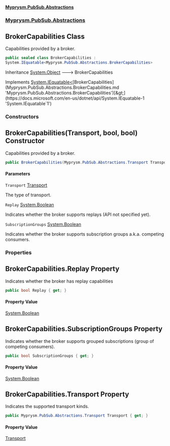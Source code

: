 #### [Myprysm.PubSub.Abstractions](index.md 'index')
### [Myprysm.PubSub.Abstractions](index.md#Myprysm.PubSub.Abstractions 'Myprysm.PubSub.Abstractions')

## BrokerCapabilities Class

Capabilities provided by a broker.

```csharp
public sealed class BrokerCapabilities :
System.IEquatable<Myprysm.PubSub.Abstractions.BrokerCapabilities>
```

Inheritance [System.Object](https://docs.microsoft.com/en-us/dotnet/api/System.Object 'System.Object') &#129106; BrokerCapabilities

Implements [System.IEquatable&lt;](https://docs.microsoft.com/en-us/dotnet/api/System.IEquatable-1 'System.IEquatable`1')[BrokerCapabilities](Myprysm.PubSub.Abstractions.BrokerCapabilities.md 'Myprysm.PubSub.Abstractions.BrokerCapabilities')[&gt;](https://docs.microsoft.com/en-us/dotnet/api/System.IEquatable-1 'System.IEquatable`1')
### Constructors

<a name='Myprysm.PubSub.Abstractions.BrokerCapabilities.BrokerCapabilities(Myprysm.PubSub.Abstractions.Transport,bool,bool)'></a>

## BrokerCapabilities(Transport, bool, bool) Constructor

Capabilities provided by a broker.

```csharp
public BrokerCapabilities(Myprysm.PubSub.Abstractions.Transport Transport, bool Replay, bool SubscriptionGroups);
```
#### Parameters

<a name='Myprysm.PubSub.Abstractions.BrokerCapabilities.BrokerCapabilities(Myprysm.PubSub.Abstractions.Transport,bool,bool).Transport'></a>

`Transport` [Transport](Myprysm.PubSub.Abstractions.Transport.md 'Myprysm.PubSub.Abstractions.Transport')

The type of transport.

<a name='Myprysm.PubSub.Abstractions.BrokerCapabilities.BrokerCapabilities(Myprysm.PubSub.Abstractions.Transport,bool,bool).Replay'></a>

`Replay` [System.Boolean](https://docs.microsoft.com/en-us/dotnet/api/System.Boolean 'System.Boolean')

Indicates whether the broker supports replays (API not specified yet).

<a name='Myprysm.PubSub.Abstractions.BrokerCapabilities.BrokerCapabilities(Myprysm.PubSub.Abstractions.Transport,bool,bool).SubscriptionGroups'></a>

`SubscriptionGroups` [System.Boolean](https://docs.microsoft.com/en-us/dotnet/api/System.Boolean 'System.Boolean')

Indicates whether the broker supports subscription groups a.k.a. competing consumers.
### Properties

<a name='Myprysm.PubSub.Abstractions.BrokerCapabilities.Replay'></a>

## BrokerCapabilities.Replay Property

Indicates whether the broker has replay capabilities

```csharp
public bool Replay { get; }
```

#### Property Value
[System.Boolean](https://docs.microsoft.com/en-us/dotnet/api/System.Boolean 'System.Boolean')

<a name='Myprysm.PubSub.Abstractions.BrokerCapabilities.SubscriptionGroups'></a>

## BrokerCapabilities.SubscriptionGroups Property

Indicates whether the broker supports grouped subscriptions (group of competing consumers).

```csharp
public bool SubscriptionGroups { get; }
```

#### Property Value
[System.Boolean](https://docs.microsoft.com/en-us/dotnet/api/System.Boolean 'System.Boolean')

<a name='Myprysm.PubSub.Abstractions.BrokerCapabilities.Transport'></a>

## BrokerCapabilities.Transport Property

Indicates the supported transport kinds.

```csharp
public Myprysm.PubSub.Abstractions.Transport Transport { get; }
```

#### Property Value
[Transport](Myprysm.PubSub.Abstractions.Transport.md 'Myprysm.PubSub.Abstractions.Transport')